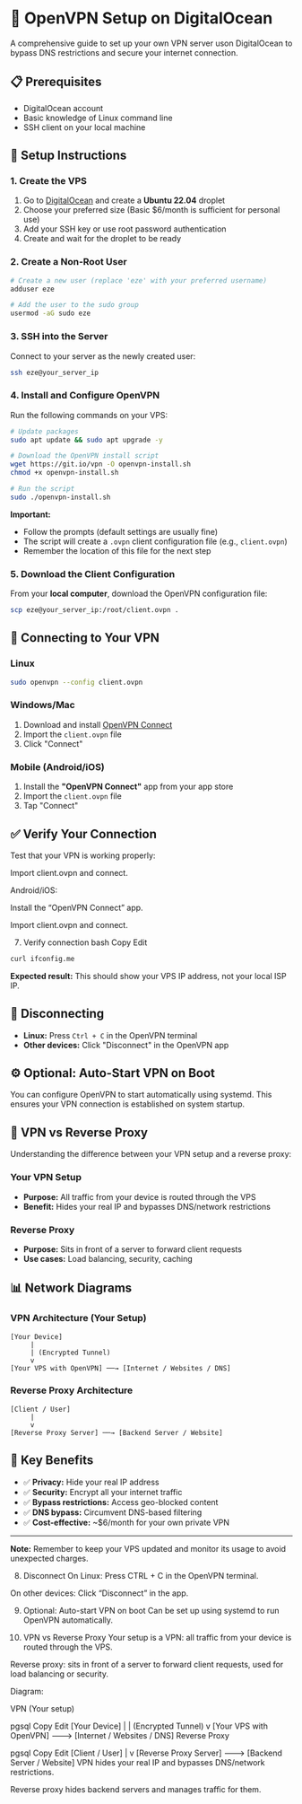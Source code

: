 # 🔐 OpenVPN Setup on DigitalOcean

A comprehensive guide to set up your own VPN server uson DigitalOcean to bypass DNS restrictions and secure your internet connection.

## 📋 Prerequisites

- DigitalOcean account
- Basic knowledge of Linux command line
- SSH client on your local machine

## 🚀 Setup Instructions

### 1. Create the VPS

1. Go to [DigitalOcean](https://www.digitalocean.com/) and create a **Ubuntu 22.04** droplet
2. Choose your preferred size (Basic $6/month is sufficient for personal use)
3. Add your SSH key or use root password authentication
4. Create and wait for the droplet to be ready

### 2. Create a Non-Root User

```bash
# Create a new user (replace 'eze' with your preferred username)
adduser eze

# Add the user to the sudo group
usermod -aG sudo eze
```

### 3. SSH into the Server

Connect to your server as the newly created user:

```bash
ssh eze@your_server_ip
```

### 4. Install and Configure OpenVPN

Run the following commands on your VPS:

```bash
# Update packages
sudo apt update && sudo apt upgrade -y

# Download the OpenVPN install script
wget https://git.io/vpn -O openvpn-install.sh
chmod +x openvpn-install.sh

# Run the script
sudo ./openvpn-install.sh
```

**Important:** 
- Follow the prompts (default settings are usually fine)
- The script will create a `.ovpn` client configuration file (e.g., `client.ovpn`)
- Remember the location of this file for the next step

### 5. Download the Client Configuration

From your **local computer**, download the OpenVPN configuration file:

```bash
scp eze@your_server_ip:/root/client.ovpn .
```

## 📱 Connecting to Your VPN

### Linux

```bash
sudo openvpn --config client.ovpn
```

### Windows/Mac

1. Download and install [OpenVPN Connect](https://openvpn.net/client-connect-vpn-for-windows/)
2. Import the `client.ovpn` file
3. Click "Connect"

### Mobile (Android/iOS)

1. Install the **"OpenVPN Connect"** app from your app store
2. Import the `client.ovpn` file
3. Tap "Connect"

## ✅ Verify Your Connection

Test that your VPN is working properly:

Import client.ovpn and connect.

Android/iOS:

Install the “OpenVPN Connect” app.

Import client.ovpn and connect.

7. Verify connection
bash
Copy
Edit
```bash
curl ifconfig.me
```

**Expected result:** This should show your VPS IP address, not your local ISP IP.

## 🔌 Disconnecting

- **Linux:** Press `Ctrl + C` in the OpenVPN terminal
- **Other devices:** Click "Disconnect" in the OpenVPN app

## ⚙️ Optional: Auto-Start VPN on Boot

You can configure OpenVPN to start automatically using systemd. This ensures your VPN connection is established on system startup.

## 🔄 VPN vs Reverse Proxy

Understanding the difference between your VPN setup and a reverse proxy:

### Your VPN Setup
- **Purpose:** All traffic from your device is routed through the VPS
- **Benefit:** Hides your real IP and bypasses DNS/network restrictions

### Reverse Proxy
- **Purpose:** Sits in front of a server to forward client requests
- **Use cases:** Load balancing, security, caching

## 📊 Network Diagrams

### VPN Architecture (Your Setup)

```
[Your Device] 
     |
     | (Encrypted Tunnel)
     v
[Your VPS with OpenVPN] ──→ [Internet / Websites / DNS]
```

### Reverse Proxy Architecture

```
[Client / User]
     |
     v
[Reverse Proxy Server] ──→ [Backend Server / Website]
```

## 🎯 Key Benefits

- ✅ **Privacy:** Hide your real IP address
- ✅ **Security:** Encrypt all your internet traffic
- ✅ **Bypass restrictions:** Access geo-blocked content
- ✅ **DNS bypass:** Circumvent DNS-based filtering
- ✅ **Cost-effective:** ~$6/month for your own private VPN

---

**Note:** Remember to keep your VPS updated and monitor its usage to avoid unexpected charges.

8. Disconnect
On Linux: Press CTRL + C in the OpenVPN terminal.

On other devices: Click “Disconnect” in the app.

9. Optional: Auto-start VPN on boot
Can be set up using systemd to run OpenVPN automatically.

10. VPN vs Reverse Proxy
Your setup is a VPN: all traffic from your device is routed through the VPS.

Reverse proxy: sits in front of a server to forward client requests, used for load balancing or security.

Diagram:

VPN (Your setup)

pgsql
Copy
Edit
[Your Device] 
     |
     |  (Encrypted Tunnel)
     v
[Your VPS with OpenVPN]  --->  [Internet / Websites / DNS]
Reverse Proxy

pgsql
Copy
Edit
[Client / User]
     |
     v
[Reverse Proxy Server]  --->  [Backend Server / Website]
VPN hides your real IP and bypasses DNS/network restrictions.

Reverse proxy hides backend servers and manages traffic for them.